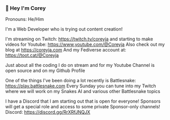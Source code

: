 ### 👋  Hey I'm Corey

Pronouns: He/Him

I'm a Web Developer who is trying out content creation!

I'm streaming on Twitch: https://twitch.tv/coreyja
and starting to make videos for Youtube: https://www.youtube.com/@Coreyja
Also check out my blog at https://coreyja.com
And my Fediverse account at: <a rel="me" href="https://toot.cat/@Coreyja">https://toot.cat/@Coreyja</a>

Just about all the coding I do on stream and for my Youtube Channel is open source and on my Github Profile

One of the things I've been doing a lot recently is Battlesnake: https://play.battlesnake.com
Every Sunday you can tune into my Twitch where we will work on my Snakes AI and various other Battlesnake topics

I have a Discord that I am starting out that is open for everyone! Sponsors will get a special role and access to some private Sponsor-only channels!
Discord: https://discord.gg/RrXRfJNQJX
